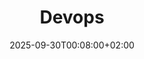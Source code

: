 ---
weight: 999
title: "Devops"
description: ""
icon: "article"
date: "2025-09-30T00:08:00+02:00"
lastmod: "2025-09-30T00:08:00+02:00"
draft: false
toc: true
---